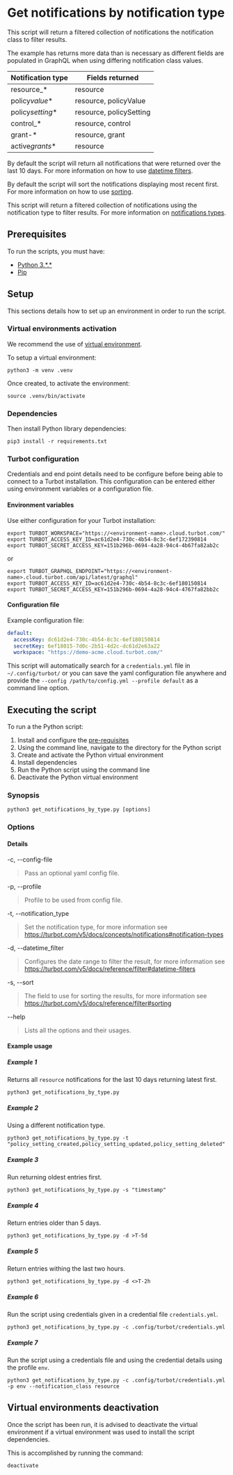 # Get notifications by notification type

This script will return a filtered collection of notifications the notification class to filter results.

The example has returns more data than is necessary as different fields are populated in GraphQL when using differing
notification class values.

| Notification type | Fields returned         |
| ----------------- | ----------------------- |
| resource\_\*      | resource                |
| policy*value*\*   | resource, policyValue   |
| policy*setting*\* | resource, policySetting |
| control\_\*       | resource, control       |
| grant-\*          | resource, grant         |
| active*grants*\*  | resource                |

By default the script will return all notifications that were returned over the last 10 days.
For more information on how to use [datetime filters](https://turbot.com/v5/docs/reference/filter#datetime-filters).

By default the script will sort the notifications displaying most recent first.
For more information on how to use [sorting](https://turbot.com/v5/docs/reference/filter#sorting).

This script will return a filtered collection of notifications using the notification type to filter results.
For more information on [notifications types](https://turbot.com/v5/docs/concepts/notifications#notification-types).

## Prerequisites

To run the scripts, you must have:

- [Python 3.\*.\*](https://www.python.org/downloads/)
- [Pip](https://pip.pypa.io/en/stable/installing/)

## Setup

This sections details how to set up an environment in order to run the script.

### Virtual environments activation

We recommend the use of [virtual environment](https://docs.python.org/3/library/venv.html).

To setup a virtual environment:

```shell
python3 -m venv .venv
```

Once created, to activate the environment:

```shell
source .venv/bin/activate
```

### Dependencies

Then install Python library dependencies:

```shell
pip3 install -r requirements.txt
```

### Turbot configuration

Credentials and end point details need to be configure before being able to connect to a Turbot installation.
This configuration can be entered either using environment variables or a configuration file.

#### Environment variables

Use either configuration for your Turbot installation:

```shell
export TURBOT_WORKSPACE="https://<environment-name>.cloud.turbot.com/"
export TURBOT_ACCESS_KEY_ID=ac61d2e4-730c-4b54-8c3c-6ef172390814
export TURBOT_SECRET_ACCESS_KEY=151b296b-0694-4a28-94c4-4b67fa82ab2c
```

or

```shell
export TURBOT_GRAPHQL_ENDPOINT="https://<environment-name>.cloud.turbot.com/api/latest/graphql"
export TURBOT_ACCESS_KEY_ID=ac61d2e4-730c-4b54-8c3c-6ef180150814
export TURBOT_SECRET_ACCESS_KEY=151b296b-0694-4a28-94c4-4767fa82bb2c
```

#### Configuration file

Example configuration file:

```yaml
default:
  accessKey: dc61d2e4-730c-4b54-8c3c-6ef180150814
  secretKey: 6ef18015-7d0c-2b51-4d2c-dc61d2e63a22
  workspace: "https://demo-acme.cloud.turbot.com/"
```

This script will automatically search for a `credentials.yml` file in `~/.config/turbot/` or you can save the yaml configuration file anywhere and provide the `--config /path/to/config.yml --profile default` as a command line option.

## Executing the script

To run a the Python script:

1. Install and configure the [pre-requisites](#pre-requisites)
1. Using the command line, navigate to the directory for the Python script
1. Create and activate the Python virtual environment
1. Install dependencies
1. Run the Python script using the command line
1. Deactivate the Python virtual environment

### Synopsis

```shell
python3 get_notifications_by_type.py [options]
```

### Options

#### Details

-c, --config-file

> Pass an optional yaml config file.

-p, --profile

> Profile to be used from config file.

-t, --notification_type

> Set the notification type, for more information see https://turbot.com/v5/docs/concepts/notifications#notification-types

-d, --datetime_filter

> Configures the date range to filter the result, for more information see https://turbot.com/v5/docs/reference/filter#datetime-filters

-s, --sort

> The field to use for sorting the results, for more information see https://turbot.com/v5/docs/reference/filter#sorting

--help

> Lists all the options and their usages.

#### Example usage

##### Example 1

Returns all `resource` notifications for the last 10 days returning latest first.

```shell
python3 get_notifications_by_type.py
```

##### Example 2

Using a different notification type.

```shell
python3 get_notifications_by_type.py -t "policy_setting_created,policy_setting_updated,policy_setting_deleted"
```

##### Example 3

Run returning oldest entries first.

```shell
python3 get_notifications_by_type.py -s "timestamp"
```

##### Example 4

Return entries older than 5 days.

```shell
python3 get_notifications_by_type.py -d >T-5d
```

##### Example 5

Return entries withing the last two hours.

```shell
python3 get_notifications_by_type.py -d <>T-2h
```

##### Example 6

Run the script using credentials given in a credential file `credentials.yml`.

```shell
python3 get_notifications_by_type.py -c .config/turbot/credentials.yml
```

##### Example 7

Run the script using a credentials file and using the credential details using the profile `env`.

```shell
python3 get_notifications_by_type.py -c .config/turbot/credentials.yml -p env --notification_class resource
```

## Virtual environments deactivation

Once the script has been run, it is advised to deactivate the virtual environment if a virtual environment was used
to install the script dependencies.

This is accomplished by running the command:

```shell
deactivate
```
